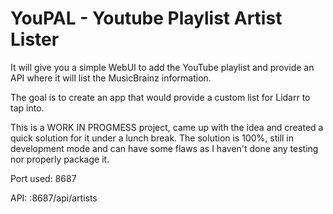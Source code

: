# YouPAL - Youtube Playlist Artist Lister

It will give you a simple WebUI to add the YouTube playlist and provide an API where it will list the MusicBrainz information.

The goal is to create an app that would provide a custom list for Lidarr to tap into.

This is a WORK IN PROGMESS project, came up with the idea and created a quick solution for it under a lunch break.
The solution is 100%, still in development mode and can have some flaws as I haven't done any testing nor properly package it.


Port used: 8687

API: <Your IP>:8687/api/artists
